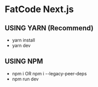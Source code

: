 # FatCode Next.js

## USING YARN (Recommend)

- yarn install
- yarn dev

## USING NPM

- npm i OR npm i --legacy-peer-deps
- npm run dev
